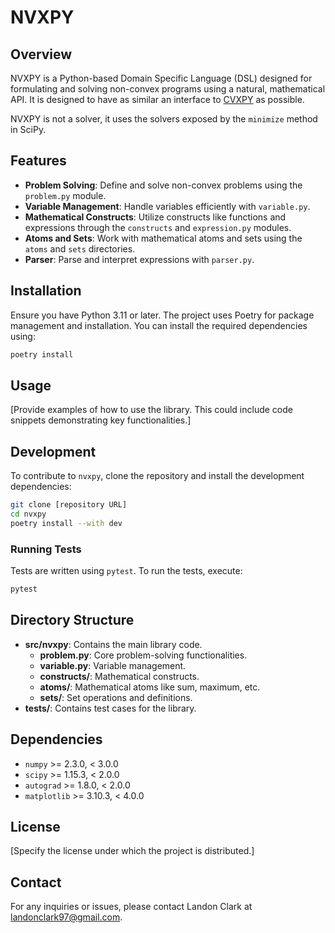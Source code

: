# NVXPY

## Overview

NVXPY is a Python-based Domain Specific Language (DSL) designed for formulating and solving non-convex programs using a natural, mathematical API. It is designed to have as similar an interface to [CVXPY](https://github.com/cvxpy/cvxpy) as possible.

NVXPY is not a solver, it uses the solvers exposed by the `minimize` method in SciPy.

## Features

- **Problem Solving**: Define and solve non-convex problems using the `problem.py` module.
- **Variable Management**: Handle variables efficiently with `variable.py`.
- **Mathematical Constructs**: Utilize constructs like functions and expressions through the `constructs` and `expression.py` modules.
- **Atoms and Sets**: Work with mathematical atoms and sets using the `atoms` and `sets` directories.
- **Parser**: Parse and interpret expressions with `parser.py`.

## Installation

Ensure you have Python 3.11 or later. The project uses Poetry for package management and installation. You can install the required dependencies using:

```bash
poetry install
```

## Usage

[Provide examples of how to use the library. This could include code snippets demonstrating key functionalities.]

## Development

To contribute to `nvxpy`, clone the repository and install the development dependencies:

```bash
git clone [repository URL]
cd nvxpy
poetry install --with dev
```

### Running Tests

Tests are written using `pytest`. To run the tests, execute:

```bash
pytest
```

## Directory Structure

- **src/nvxpy**: Contains the main library code.
  - **problem.py**: Core problem-solving functionalities.
  - **variable.py**: Variable management.
  - **constructs/**: Mathematical constructs.
  - **atoms/**: Mathematical atoms like sum, maximum, etc.
  - **sets/**: Set operations and definitions.
- **tests/**: Contains test cases for the library.

## Dependencies

- `numpy` >= 2.3.0, < 3.0.0
- `scipy` >= 1.15.3, < 2.0.0
- `autograd` >= 1.8.0, < 2.0.0
- `matplotlib` >= 3.10.3, < 4.0.0

## License

[Specify the license under which the project is distributed.]

## Contact

For any inquiries or issues, please contact Landon Clark at [landonclark97@gmail.com](mailto:landonclark97@gmail.com).
